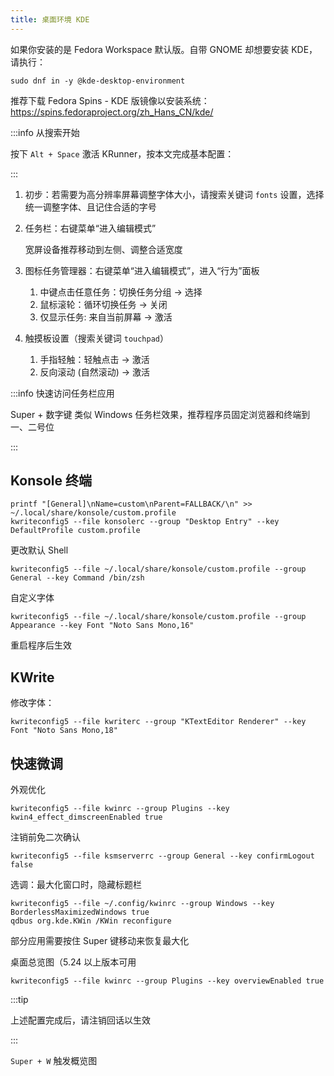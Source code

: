 ```yaml
---
title: 桌面环境 KDE
---
```


如果你安装的是 Fedora Workspace 默认版。自带 GNOME 却想要安装 KDE，请执行：

    sudo dnf in -y @kde-desktop-environment

推荐下载 Fedora Spins - KDE 版镜像以安装系统：
https://spins.fedoraproject.org/zh_Hans_CN/kde/

:::info 从搜索开始

按下 `Alt + Space` 激活 KRunner，按本文完成基本配置：

:::

1. 初步：若需要为高分辨率屏幕调整字体大小，请搜索关键词 `fonts` 设置，选择统一调整字体、且记住合适的字号

2. 任务栏：右键菜单“进入编辑模式”

   宽屏设备推荐移动到左侧、调整合适宽度

3. 图标任务管理器：右键菜单“进入编辑模式”，进入“行为”面板

   1. 中键点击任意任务：切换任务分组 -> 选择
   2. 鼠标滚轮：循环切换任务 -> 关闭
   3. 仅显示任务: 来自当前屏幕 -> 激活

4. 触摸板设置（搜索关键词 `touchpad`）

   1. 手指轻触：轻触点击 -> 激活
   2. 反向滚动 (自然滚动) -> 激活

:::info 快速访问任务栏应用

Super + 数字键 类似 Windows 任务栏效果，推荐程序员固定浏览器和终端到一、二号位

:::

## Konsole 终端

```shell
printf "[General]\nName=custom\nParent=FALLBACK/\n" >> ~/.local/share/konsole/custom.profile
kwriteconfig5 --file konsolerc --group "Desktop Entry" --key DefaultProfile custom.profile
```

更改默认 Shell

    kwriteconfig5 --file ~/.local/share/konsole/custom.profile --group General --key Command /bin/zsh

自定义字体

    kwriteconfig5 --file ~/.local/share/konsole/custom.profile --group Appearance --key Font "Noto Sans Mono,16"

重启程序后生效

## KWrite

修改字体：

    kwriteconfig5 --file kwriterc --group "KTextEditor Renderer" --key Font "Noto Sans Mono,18"

## 快速微调

外观优化

    kwriteconfig5 --file kwinrc --group Plugins --key kwin4_effect_dimscreenEnabled true

注销前免二次确认

    kwriteconfig5 --file ksmserverrc --group General --key confirmLogout false

选调：最大化窗口时，隐藏标题栏

    kwriteconfig5 --file ~/.config/kwinrc --group Windows --key BorderlessMaximizedWindows true
    qdbus org.kde.KWin /KWin reconfigure

部分应用需要按住 Super 键移动来恢复最大化

桌面总览图（5.24 以上版本可用

```shell
kwriteconfig5 --file kwinrc --group Plugins --key overviewEnabled true
```

:::tip

上述配置完成后，请注销回话以生效

:::

`Super + W` 触发概览图

<!-- 热区设置 -->

<!--
### 推荐快捷键

```shell
# Super + I 打开设置
kwriteconfig5 --file kglobalshortcutsrc --group systemsettings.desktop --key _launch Meta+I,none,
```
-->
